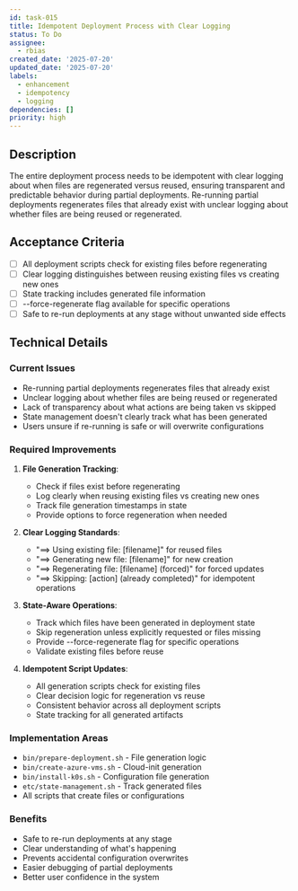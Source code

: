 ```yaml
---
id: task-015
title: Idempotent Deployment Process with Clear Logging
status: To Do
assignee:
  - rbias
created_date: '2025-07-20'
updated_date: '2025-07-20'
labels:
  - enhancement
  - idempotency
  - logging
dependencies: []
priority: high
---
```


## Description

The entire deployment process needs to be idempotent with clear logging about when files are regenerated versus reused, ensuring transparent and predictable behavior during partial deployments. Re-running partial deployments regenerates files that already exist with unclear logging about whether files are being reused or regenerated.

## Acceptance Criteria

- [ ] All deployment scripts check for existing files before regenerating
- [ ] Clear logging distinguishes between reusing existing files vs creating new ones
- [ ] State tracking includes generated file information
- [ ] --force-regenerate flag available for specific operations
- [ ] Safe to re-run deployments at any stage without unwanted side effects

## Technical Details

### Current Issues
- Re-running partial deployments regenerates files that already exist
- Unclear logging about whether files are being reused or regenerated
- Lack of transparency about what actions are being taken vs skipped
- State management doesn't clearly track what has been generated
- Users unsure if re-running is safe or will overwrite configurations

### Required Improvements
1. **File Generation Tracking**:
   - Check if files exist before regenerating
   - Log clearly when reusing existing files vs creating new ones
   - Track file generation timestamps in state
   - Provide options to force regeneration when needed

2. **Clear Logging Standards**:
   - "==> Using existing file: [filename]" for reused files
   - "==> Generating new file: [filename]" for new creation
   - "==> Regenerating file: [filename] (forced)" for forced updates
   - "==> Skipping: [action] (already completed)" for idempotent operations

3. **State-Aware Operations**:
   - Track which files have been generated in deployment state
   - Skip regeneration unless explicitly requested or files missing
   - Provide --force-regenerate flag for specific operations
   - Validate existing files before reuse

4. **Idempotent Script Updates**:
   - All generation scripts check for existing files
   - Clear decision logic for regeneration vs reuse
   - Consistent behavior across all deployment scripts
   - State tracking for all generated artifacts

### Implementation Areas
- `bin/prepare-deployment.sh` - File generation logic
- `bin/create-azure-vms.sh` - Cloud-init generation
- `bin/install-k0s.sh` - Configuration file generation
- `etc/state-management.sh` - Track generated files
- All scripts that create files or configurations

### Benefits
- Safe to re-run deployments at any stage
- Clear understanding of what's happening
- Prevents accidental configuration overwrites
- Easier debugging of partial deployments
- Better user confidence in the system
